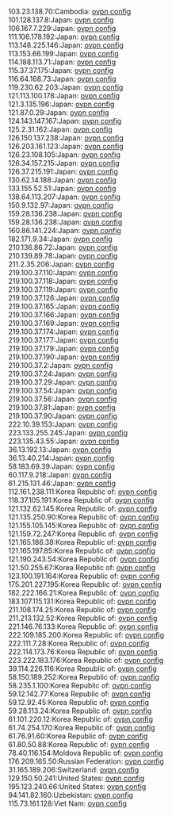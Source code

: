 103.23.138.70:Cambodia: [ovpn config](vpn/103_23_138_70.ovpn)  
101.128.137.8:Japan: [ovpn config](vpn/101_128_137_8.ovpn)  
106.167.7.229:Japan: [ovpn config](vpn/106_167_7_229.ovpn)  
111.106.178.192:Japan: [ovpn config](vpn/111_106_178_192.ovpn)  
113.148.225.146:Japan: [ovpn config](vpn/113_148_225_146.ovpn)  
113.153.66.199:Japan: [ovpn config](vpn/113_153_66_199.ovpn)  
114.188.113.71:Japan: [ovpn config](vpn/114_188_113_71.ovpn)  
115.37.37.175:Japan: [ovpn config](vpn/115_37_37_175.ovpn)  
116.64.168.73:Japan: [ovpn config](vpn/116_64_168_73.ovpn)  
119.230.62.203:Japan: [ovpn config](vpn/119_230_62_203.ovpn)  
121.113.100.178:Japan: [ovpn config](vpn/121_113_100_178.ovpn)  
121.3.135.196:Japan: [ovpn config](vpn/121_3_135_196.ovpn)  
121.87.0.29:Japan: [ovpn config](vpn/121_87_0_29.ovpn)  
124.143.147.167:Japan: [ovpn config](vpn/124_143_147_167.ovpn)  
125.2.31.162:Japan: [ovpn config](vpn/125_2_31_162.ovpn)  
126.150.137.238:Japan: [ovpn config](vpn/126_150_137_238.ovpn)  
126.203.161.123:Japan: [ovpn config](vpn/126_203_161_123.ovpn)  
126.23.108.105:Japan: [ovpn config](vpn/126_23_108_105.ovpn)  
126.34.157.215:Japan: [ovpn config](vpn/126_34_157_215.ovpn)  
126.37.215.191:Japan: [ovpn config](vpn/126_37_215_191.ovpn)  
130.62.14.188:Japan: [ovpn config](vpn/130_62_14_188.ovpn)  
133.155.52.51:Japan: [ovpn config](vpn/133_155_52_51.ovpn)  
138.64.113.207:Japan: [ovpn config](vpn/138_64_113_207.ovpn)  
150.9.132.97:Japan: [ovpn config](vpn/150_9_132_97.ovpn)  
159.28.136.238:Japan: [ovpn config](vpn/159_28_136_238.ovpn)  
159.28.136.238:Japan: [ovpn config](vpn/159_28_136_238.ovpn)  
160.86.141.224:Japan: [ovpn config](vpn/160_86_141_224.ovpn)  
182.171.9.34:Japan: [ovpn config](vpn/182_171_9_34.ovpn)  
210.136.86.72:Japan: [ovpn config](vpn/210_136_86_72.ovpn)  
210.139.89.78:Japan: [ovpn config](vpn/210_139_89_78.ovpn)  
211.2.35.206:Japan: [ovpn config](vpn/211_2_35_206.ovpn)  
219.100.37.110:Japan: [ovpn config](vpn/219_100_37_110.ovpn)  
219.100.37.118:Japan: [ovpn config](vpn/219_100_37_118.ovpn)  
219.100.37.119:Japan: [ovpn config](vpn/219_100_37_119.ovpn)  
219.100.37.126:Japan: [ovpn config](vpn/219_100_37_126.ovpn)  
219.100.37.165:Japan: [ovpn config](vpn/219_100_37_165.ovpn)  
219.100.37.166:Japan: [ovpn config](vpn/219_100_37_166.ovpn)  
219.100.37.169:Japan: [ovpn config](vpn/219_100_37_169.ovpn)  
219.100.37.174:Japan: [ovpn config](vpn/219_100_37_174.ovpn)  
219.100.37.177:Japan: [ovpn config](vpn/219_100_37_177.ovpn)  
219.100.37.179:Japan: [ovpn config](vpn/219_100_37_179.ovpn)  
219.100.37.190:Japan: [ovpn config](vpn/219_100_37_190.ovpn)  
219.100.37.2:Japan: [ovpn config](vpn/219_100_37_2.ovpn)  
219.100.37.24:Japan: [ovpn config](vpn/219_100_37_24.ovpn)  
219.100.37.29:Japan: [ovpn config](vpn/219_100_37_29.ovpn)  
219.100.37.54:Japan: [ovpn config](vpn/219_100_37_54.ovpn)  
219.100.37.56:Japan: [ovpn config](vpn/219_100_37_56.ovpn)  
219.100.37.81:Japan: [ovpn config](vpn/219_100_37_81.ovpn)  
219.100.37.90:Japan: [ovpn config](vpn/219_100_37_90.ovpn)  
222.10.39.153:Japan: [ovpn config](vpn/222_10_39_153.ovpn)  
223.133.255.245:Japan: [ovpn config](vpn/223_133_255_245.ovpn)  
223.135.43.55:Japan: [ovpn config](vpn/223_135_43_55.ovpn)  
36.13.192.13:Japan: [ovpn config](vpn/36_13_192_13.ovpn)  
36.13.40.214:Japan: [ovpn config](vpn/36_13_40_214.ovpn)  
58.183.69.39:Japan: [ovpn config](vpn/58_183_69_39.ovpn)  
60.117.9.218:Japan: [ovpn config](vpn/60_117_9_218.ovpn)  
61.215.131.46:Japan: [ovpn config](vpn/61_215_131_46.ovpn)  
112.161.238.111:Korea Republic of: [ovpn config](vpn/112_161_238_111.ovpn)  
118.37.105.191:Korea Republic of: [ovpn config](vpn/118_37_105_191.ovpn)  
121.132.62.145:Korea Republic of: [ovpn config](vpn/121_132_62_145.ovpn)  
121.135.250.90:Korea Republic of: [ovpn config](vpn/121_135_250_90.ovpn)  
121.155.105.145:Korea Republic of: [ovpn config](vpn/121_155_105_145.ovpn)  
121.159.72.247:Korea Republic of: [ovpn config](vpn/121_159_72_247.ovpn)  
121.165.186.38:Korea Republic of: [ovpn config](vpn/121_165_186_38.ovpn)  
121.165.197.85:Korea Republic of: [ovpn config](vpn/121_165_197_85.ovpn)  
121.190.243.54:Korea Republic of: [ovpn config](vpn/121_190_243_54.ovpn)  
121.50.255.67:Korea Republic of: [ovpn config](vpn/121_50_255_67.ovpn)  
123.100.191.164:Korea Republic of: [ovpn config](vpn/123_100_191_164.ovpn)  
175.201.227.195:Korea Republic of: [ovpn config](vpn/175_201_227_195.ovpn)  
182.222.166.21:Korea Republic of: [ovpn config](vpn/182_222_166_21.ovpn)  
183.107.115.131:Korea Republic of: [ovpn config](vpn/183_107_115_131.ovpn)  
211.108.174.25:Korea Republic of: [ovpn config](vpn/211_108_174_25.ovpn)  
211.213.132.52:Korea Republic of: [ovpn config](vpn/211_213_132_52.ovpn)  
221.146.76.133:Korea Republic of: [ovpn config](vpn/221_146_76_133.ovpn)  
222.109.185.200:Korea Republic of: [ovpn config](vpn/222_109_185_200.ovpn)  
222.111.7.28:Korea Republic of: [ovpn config](vpn/222_111_7_28.ovpn)  
222.114.173.76:Korea Republic of: [ovpn config](vpn/222_114_173_76.ovpn)  
223.222.183.176:Korea Republic of: [ovpn config](vpn/223_222_183_176.ovpn)  
39.114.226.116:Korea Republic of: [ovpn config](vpn/39_114_226_116.ovpn)  
58.150.189.252:Korea Republic of: [ovpn config](vpn/58_150_189_252.ovpn)  
58.235.1.100:Korea Republic of: [ovpn config](vpn/58_235_1_100.ovpn)  
59.12.142.77:Korea Republic of: [ovpn config](vpn/59_12_142_77.ovpn)  
59.12.92.45:Korea Republic of: [ovpn config](vpn/59_12_92_45.ovpn)  
59.28.113.24:Korea Republic of: [ovpn config](vpn/59_28_113_24.ovpn)  
61.101.220.12:Korea Republic of: [ovpn config](vpn/61_101_220_12.ovpn)  
61.74.254.170:Korea Republic of: [ovpn config](vpn/61_74_254_170.ovpn)  
61.76.91.60:Korea Republic of: [ovpn config](vpn/61_76_91_60.ovpn)  
61.80.50.88:Korea Republic of: [ovpn config](vpn/61_80_50_88.ovpn)  
78.40.116.154:Moldova Republic of: [ovpn config](vpn/78_40_116_154.ovpn)  
176.209.165.50:Russian Federation: [ovpn config](vpn/176_209_165_50.ovpn)  
31.165.189.206:Switzerland: [ovpn config](vpn/31_165_189_206.ovpn)  
129.150.50.241:United States: [ovpn config](vpn/129_150_50_241.ovpn)  
195.123.240.66:United States: [ovpn config](vpn/195_123_240_66.ovpn)  
94.141.82.160:Uzbekistan: [ovpn config](vpn/94_141_82_160.ovpn)  
115.73.161.128:Viet Nam: [ovpn config](vpn/115_73_161_128.ovpn)  
